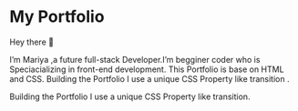 # My Portfolio

Hey there 👋

I’m  Mariya ,a future full-stack Developer.I’m  begginer coder  who  is  Speciacializing in front-end development. 
This Portfolio is  base on HTML and CSS.
Building  the  Portfolio I use a  unique  CSS Property  like transition
.
 
Building  the  Portfolio I use a  unique  CSS Property  like transition.
